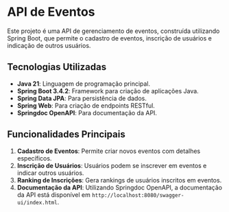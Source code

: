 # API de Eventos

Este projeto é uma API de gerenciamento de eventos, construída utilizando Spring Boot, que permite o cadastro de eventos, inscrição de usuários e indicação de outros usuários.

## Tecnologias Utilizadas

- **Java 21**: Linguagem de programação principal.
- **Spring Boot 3.4.2**: Framework para criação de aplicações Java.
- **Spring Data JPA**: Para persistência de dados.
- **Spring Web**: Para criação de endpoints RESTful.
- **Springdoc OpenAPI**: Para documentação da API.

## Funcionalidades Principais

1. **Cadastro de Eventos**: Permite criar novos eventos com detalhes específicos.
2. **Inscrição de Usuários**: Usuários podem se inscrever em eventos e indicar outros usuários.
3. **Ranking de Inscrições**: Gera rankings de usuários inscritos em eventos.
4. **Documentação da API**: Utilizando Springdoc OpenAPI, a documentação da API está disponível em `http://localhost:8080/swagger-ui/index.html`.
